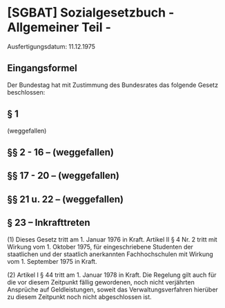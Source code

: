 # [SGBAT] Sozialgesetzbuch - Allgemeiner Teil -

Ausfertigungsdatum: 11.12.1975

 

## Eingangsformel

Der Bundestag hat mit Zustimmung des Bundesrates das folgende Gesetz beschlossen:


## § 1

(weggefallen)


## §§ 2 - 16 – (weggefallen)


## §§ 17 - 20 – (weggefallen)


## §§ 21 u. 22 – (weggefallen)


## § 23 – Inkrafttreten

(1) Dieses Gesetz tritt am 1. Januar 1976 in Kraft. Artikel II § 4 Nr. 2 tritt mit Wirkung vom 1. Oktober 1975, für eingeschriebene Studenten der staatlichen und der staatlich anerkannten Fachhochschulen mit Wirkung vom 1. September 1975 in Kraft.

(2) Artikel I § 44 tritt am 1. Januar 1978 in Kraft. Die Regelung gilt auch für die vor diesem Zeitpunkt fällig gewordenen, noch nicht verjährten Ansprüche auf Geldleistungen, soweit das Verwaltungsverfahren hierüber zu diesem Zeitpunkt noch nicht abgeschlossen ist.
